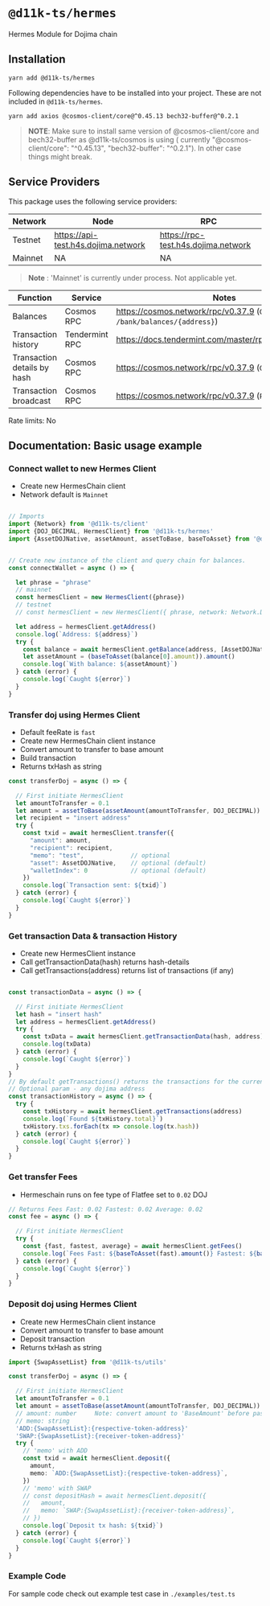 # `@d11k-ts/hermes`

Hermes Module for Dojima chain

## Installation

```
yarn add @d11k-ts/hermes
```

Following dependencies have to be installed into your project. These are not included in `@d11k-ts/hermes`.

```
yarn add axios @cosmos-client/core@^0.45.13 bech32-buffer@^0.2.1
```

> **NOTE**: Make sure to install same version of @cosmos-client/core and bech32-buffer as @d11k-ts/cosmos is using (
> currently "@cosmos-client/core": "^0.45.13", "bech32-buffer": "^0.2.1"). In other case things might break.

## Service Providers

This package uses the following service providers:

| Network | Node                                | RPC                                 |
|---------|-------------------------------------|-------------------------------------|
| Testnet | https://api-test.h4s.dojima.network | https://rpc-test.h4s.dojima.network |
| Mainnet | NA                                  | NA                                  |

> **Note** : 'Mainnet' is currently under process. Not applicable yet.

| Function                    | Service        | Notes                                                               |
| --------------------------- | -------------- | ------------------------------------------------------------------- |
| Balances                    | Cosmos RPC     | https://cosmos.network/rpc/v0.37.9 (`GET /bank/balances/{address}`) |
| Transaction history         | Tendermint RPC | https://docs.tendermint.com/master/rpc/#/Info/tx_search             |
| Transaction details by hash | Cosmos RPC     | https://cosmos.network/rpc/v0.37.9 (`GET /txs/{hash}`)              |
| Transaction broadcast       | Cosmos RPC     | https://cosmos.network/rpc/v0.37.9 (`POST /txs`)                    |

Rate limits: No

## Documentation: Basic usage example

### Connect wallet to new Hermes Client

- Create new HermesChain client
- Network default is `Mainnet`

```ts

// Imports 
import {Network} from '@d11k-ts/client'
import {DOJ_DECIMAL, HermesClient} from '@d11k-ts/hermes'
import {AssetDOJNative, assetAmount, assetToBase, baseToAsset} from '@d11k-ts/utils'


// Create new instance of the client and query chain for balances. 
const connectWallet = async () => {

  let phrase = "phrase"
  // mainnet
  const hermesClient = new HermesClient({phrase})
  // testnet
  // const hermesClient = new HermesClient({ phrase, network: Network.DojTestnet })

  let address = hermesClient.getAddress()
  console.log(`Address: ${address}`)
  try {
    const balance = await hermesClient.getBalance(address, [AssetDOJNative])
    let assetAmount = (baseToAsset(balance[0].amount)).amount()
    console.log(`With balance: ${assetAmount}`)
  } catch (error) {
    console.log(`Caught ${error}`)
  }
}

```

### Transfer doj using Hermes Client

- Default feeRate is `fast`
- Create new HermesChain client instance
- Convert amount to transfer to base amount
- Build transaction
- Returns txHash as string

```ts
const transferDoj = async () => {

  // First initiate HermesClient
  let amountToTransfer = 0.1
  let amount = assetToBase(assetAmount(amountToTransfer, DOJ_DECIMAL))
  let recipient = "insert address"
  try {
    const txid = await hermesClient.transfer({
      "amount": amount,
      "recipient": recipient,
      "memo": "test",             // optional
      "asset": AssetDOJNative,    // optional (default)
      "walletIndex": 0            // optional (default)
    })
    console.log(`Transaction sent: ${txid}`)
  } catch (error) {
    console.log(`Caught ${error}`)
  }
}


```

### Get transaction Data & transaction History

- Create new HermesClient instance
- Call getTransactionData(hash) returns hash-details
- Call getTransactions(address) returns list of transactions (if any)

```ts

const transactionData = async () => {

  // First initiate HermesClient
  let hash = "insert hash"
  let address = hermesClient.getAddress()
  try {
    const txData = await hermesClient.getTransactionData(hash, address)
    console.log(txData)
  } catch (error) {
    console.log(`Caught ${error}`)
  }
}
// By default getTransactions() returns the transactions for the current address
// Optional param - any dojima address
const transactionHistory = async () => {
  try {
    const txHistory = await hermesClient.getTransactions(address)
    console.log(`Found ${txHistory.total}`)
    txHistory.txs.forEach(tx => console.log(tx.hash))
  } catch (error) {
    console.log(`Caught ${error}`)
  }
}
```

### Get transfer Fees

- Hermeschain runs on fee type of Flatfee set to `0.02` DOJ

```ts
// Returns Fees Fast: 0.02 Fastest: 0.02 Average: 0.02
const fee = async () => {

  // First initiate HermesClient
  try {
    const {fast, fastest, average} = await hermesClient.getFees()
    console.log(`Fees Fast: ${baseToAsset(fast).amount()} Fastest: ${baseToAsset(fastest).amount()} Average: ${baseToAsset(average).amount()}`)
  } catch (error) {
    console.log(`Caught ${error}`)
  }
}
```

### Deposit doj using Hermes Client

- Create new HermesChain client instance
- Convert amount to transfer to base amount
- Deposit transaction
- Returns txHash as string

```ts
import {SwapAssetList} from '@d11k-ts/utils'

const transferDoj = async () => {

  // First initiate HermesClient
  let amountToTransfer = 0.1
  let amount = assetToBase(assetAmount(amountToTransfer, DOJ_DECIMAL))
  // amount: number     Note: convert amount to 'BaseAmount' before passing to transfer function
  // memo: string
  'ADD:{SwapAssetList}:{respective-token-address}'
  'SWAP:{SwapAssetList}:{receiver-token-address}'
  try {
    // 'memo' with ADD
    const txid = await hermesClient.deposit({
      amount,
      memo: `ADD:{SwapAssetList}:{respective-token-address}`,
    })
    // 'memo' with SWAP
    // const depositHash = await hermesClient.deposit({
    //   amount,
    //   memo: `SWAP:{SwapAssetList}:{receiver-token-address}`,
    // })
    console.log(`Deposit tx hash: ${txid}`)
  } catch (error) {
    console.log(`Caught ${error}`)
  }
}

```

### Example Code

For sample code check out example test case in `./examples/test.ts`